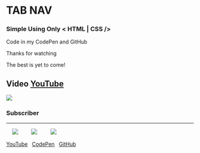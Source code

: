 # TAB NAV

### Simple Using Only < HTML | CSS />

Code in my CodePen and GitHub

Thanks for watching

The best is yet to come!

## Video [YouTube](https://www.youtube.com/watch?v=1nPgKdUV5Jk "YouTube")

[![](https://lh3.googleusercontent.com/-nbZIo-0iNPa1bJfxbGvcqMk-vkr8_EjoUP3OH-RfsIiaWCuAnm2dGqM80p6nSlKTRRW4ToqpfHXdbUeBdsZR7FlzVve2HlORRysEB3lYbFBwwWCMD5H4QCMn9CDs5dzBlCBL8C1htkxcctjVM7djKfIPqJ6tMw-0sOo0vGZviDxrkruXSSo5HqWHXqY399NmqeFSdNZomkg_T15L3H-yvoyKkx1hMvz-thW8_bCTHsiqJIgz_myM2C-CB5_QdLdYAiJex9wloLzTEjbC4j1hLlnyOrv4U0-18uwh9IZbjIrD7jyUEAFjveRKL8PGyd9HYkZ-KCfS4qI4rcOuBL_4bT4R03-M_rKhYezOw_b_NCvsVdjzpMWW5nquNZOaBd7V0m3x31G9nH0rTZvrn9EQhGVKbtSFVxcSTqCa0TCyVpsx0WUMQHil3NBKuc2avxWhYq1VGAmahWZGiJsuXfY_dx9niN_35Qv6cGhV7YBcda70y9BFo5EDoDUuGX4uewI-TvJ-ROd1ceUYODmjN_fq-k-gKzj8fMG49j08weI6YkT8H89lKh6Km47Baw-xhe-1rSWccAaAdPGJ2JfTFaCWWp02AS8gJYLZtxHiAZg8ohcInVVrCxNoecmY1ZIE5FWMos7Gq2qnj-hGZO6Ci-WdVDg4xGENc67uWpro01hP9Pasj6uzbolkgI03tK_=w1723-h969-no)](https://www.youtube.com/watch?v=1nPgKdUV5Jk "YouTube")

### Subscriber

<hr>

&nbsp;&nbsp;&nbsp;&nbsp;[![](https://img.icons8.com/ios-filled/32/000000/youtube-play.png)](https://www.youtube.com/channel/UC1L00AiTiPEin5dnUCMHgdw "YouTube")&nbsp;&nbsp;&nbsp;&nbsp;&nbsp;&nbsp;&nbsp;&nbsp;
[![](https://img.icons8.com/material/32/000000/codepen.png)](https://codepen.io/lorenzecode "CodePen")&nbsp;&nbsp;&nbsp;&nbsp;&nbsp;&nbsp;&nbsp;&nbsp;
[![](https://img.icons8.com/material-rounded/32/000000/github.png)](https://github.com/lorenzecode "GitHub")

[YouTube](https://www.youtube.com/channel/UC1L00AiTiPEin5dnUCMHgdw)&nbsp;&nbsp;
[CodePen](https://codepen.io/lorenzecode)&nbsp;&nbsp;
[GitHub](https://github.com/lorenzecode)